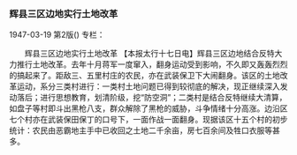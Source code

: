 ### 辉县三区边地实行土地改革

1947-03-19
第2版()
专栏：

　　辉县三区边地实行土地改革
    【本报太行十七日电】辉县三区边地结合反特大力推行土地改革。去年十月蒋军一度窜入，翻身运动受到影响，不久即又轰轰烈烈的搞起来了。距敌三、五里村庄的农民，亦在武装保卫下大闹翻身。该区的土地改革运动，系分三类村进行：一类村土地问题已得到较彻底的解决，现正继续深入发动落后；进行思想教育，划清阶级，挖“防空洞”；二类村是结合反特继续大清算，如盘子等村即斗出黑枪八支，群众解除了黑枪的威胁，斗争情绪十分高涨。边沿区七个村亦在武装保田保丁的口号下，一面作战一面翻身。现据该区十五个村的初步统计：农民由恶霸地主手中已收回之土地二千余亩，房七百余间及牲口衣服等甚多。
